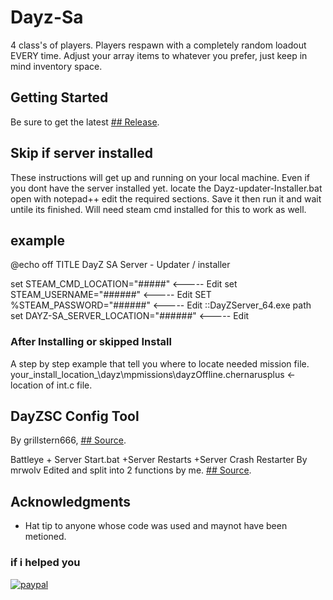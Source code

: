 # Dayz-Sa

4 class's of players. Players respawn with a completely random loadout EVERY time.
Adjust your array items to whatever you prefer, just keep in mind inventory space.


## Getting Started
Be sure to get the latest  [## Release](https://github.com/beals1pt0/Dayz-Sa/releases/).

   ## Skip if server installed
These instructions will get  up and running on your local machine.
Even if you dont have the server installed yet.
locate the Dayz-updater-Installer.bat open with notepad++ edit the required sections.
Save it then run it and wait untile its finished.
Will need steam cmd installed for this to work as well.

## example

@echo off
TITLE DayZ SA Server - Updater / installer

set STEAM_CMD_LOCATION="#####"   <-----  Edit
set STEAM_USERNAME="######"     <-----  Edit
SET %STEAM_PASSWORD="######"    <-----  Edit
::DayZServer_64.exe path
set DAYZ-SA_SERVER_LOCATION="######"   <-----  Edit

### After Installing or skipped Install

A step by step  example that tell you where to locate needed mission file.
your_install_location_\dayz\mpmissions\dayzOffline.chernarusplus <- location of int.c file.

## DayZSC Config Tool
By grillstern666, [## Source](https://forums.dayz.com/topic/240228-dayzsc-config-tool/).

Battleye + Server Start.bat +Server Restarts +Server Crash Restarter
By mrwolv Edited and split into 2 functions by me.
[## Source](https://forums.dayz.com/topic/239892-install-battleye-server-startbat-server-restarts-server-crash-restarter/).

## Acknowledgments
* Hat tip to anyone whose code was used and maynot have been metioned.

### if i helped you
[![paypal](https://www.paypalobjects.com/en_US/i/btn/btn_donateCC_LG.gif)](https://www.paypal.com/cgi-bin/webscr?cmd=_s-xclick&hosted_button_id=2FKCWNUZF898S)
